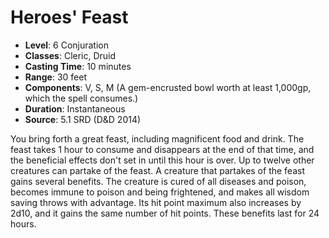 # Heroes' Feast

- **Level**: 6 Conjuration
- **Classes**: Cleric, Druid
- **Casting Time**: 10 minutes
- **Range**: 30 feet
- **Components**: V, S, M (A gem-encrusted bowl worth at least 1,000gp, which the spell consumes.)
- **Duration**: Instantaneous
- **Source**: 5.1 SRD (D&D 2014)

You bring forth a great feast, including magnificent food and drink. The feast takes 1 hour to consume and disappears at the end of that time, and the beneficial effects don't set in until this hour is over. Up to twelve other creatures can partake of the feast. A creature that partakes of the feast gains several benefits. The creature is cured of all diseases and poison, becomes immune to poison and being frightened, and makes all wisdom saving throws with advantage. Its hit point maximum also increases by 2d10, and it gains the same number of hit points. These benefits last for 24 hours.


